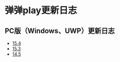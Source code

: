 # 弹弹play更新日志

## PC版（Windows、UWP）更新日志

- [15.4](windows-15.4.md)
- [15.3](windows-15.3.md)
- [14.5](windows-14.5.md)